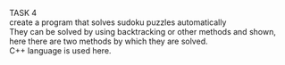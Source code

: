 TASK 4
<br>
create a program that solves sudoku puzzles automatically
<br>
They can be solved by using backtracking or other methods and shown, here there are two methods by which they are solved.
<br>
C++ language is used here.
